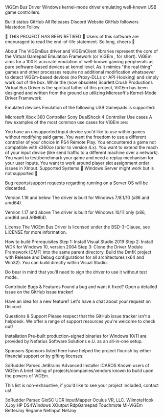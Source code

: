ViGEm Bus Driver
Windows kernel-mode driver emulating well-known USB game controllers.

Build status GitHub All Releases Discord Website GitHub followers Mastodon Follow

🧟 THIS PROJECT HAS BEEN RETIRED 🧟
Users of this software are encouraged to read the end-of-life statement. So long, cheers 🖖

About
The ViGEmBus driver and ViGEmClient libraries represent the core of the Virtual Gamepad Emulation Framework (or ViGEm , for short). ViGEm aims for a 100% accurate emulation of well-known gaming peripherals as pure software-based devices at kernel level. As it mimics "the real thing" games and other processes require no additional modification whatsoever to detect ViGEm-based devices (no Proxy-DLLs or API-Hooking) and simply work out of the box. While the (now obsolete) Scarlett.Crush Productions Virtual Bus Driver is the spiritual father of this project, ViGEm has been designed and written from the ground up utilizing Microsoft's Kernel-Mode Driver Framework.

Emulated devices
Emulation of the following USB Gamepads is supported:

Microsoft Xbox 360 Controller
Sony DualShock 4 Controller
Use cases
A few examples of the most common use cases for ViGEm are:

You have an unsupported input device you'd like to use within games without modifying said game.
You want the freedom to use a different controller of your choice in PS4 Remote Play.
You encountered a game not compatible with x360ce (prior to version 4.x).
You want to extend the reach of your input device (like send traffic to a different machine over a network).
You want to test/benchmark your game and need a replay mechanism for your user inputs.
You want to work around player slot assignment order issues in XInput.
Supported Systems
🛑 Windows Server might work but is not supported 🛑

Bug reports/support requests regarding running on a Server OS will be discarded.

Version 1.16 and below
The driver is built for Windows 7/8.1/10 (x86 and amd64).

Version 1.17 and above
The driver is built for Windows 10/11 only (x86, amd64 and ARM64).

License
The ViGEm Bus Driver is licensed under the BSD-3-Clause, see LICENSE for more information.

How to build
Prerequisites
Step 1: Install Visual Studio 2019
Step 2: Install WDK for Windows 10, version 2004
Step 3: Clone the Driver Module Framework (DMF) into the same parent directory.
Build the DmfK project with Release and Debug configurations for all architectures (x64 and Win32).
You can build directly within Visual Studio.

Do bear in mind that you'll need to sign the driver to use it without test mode.

Contribute
Bugs & Features
Found a bug and want it fixed? Open a detailed issue on the GitHub issue tracker!

Have an idea for a new feature? Let's have a chat about your request on Discord.

Questions & Support
Please respect that the GitHub issue tracker isn't a helpdesk. We offer a range of support resources you're welcome to check out!

Installation
Pre-built production-signed binaries for Windows 10/11 are provided by Nefarius Software Solutions e.U. as an all-in-one setup.

Sponsors
Sponsors listed here have helped the project flourish by either financial support or by gifting licenses:

3dRudder
Parsec
JetBrains
Advanced Installer
ICAROS
Known users of ViGEm
A brief listing of projects/companies/vendors known to build upon the powers of ViGEm.

This list is non-exhaustive, if you'd like to see your project included, contact us!

3dRudder
Parsec
GloSC
UCR
InputMapper
Oculus VR, LLC.
WiimoteHook
XJoy
HP
DS4Windows
XOutput
RdpGamepad
Touchmote
Mi-ViGEm
BetterJoy
Regame
NetInput
NetJoy
